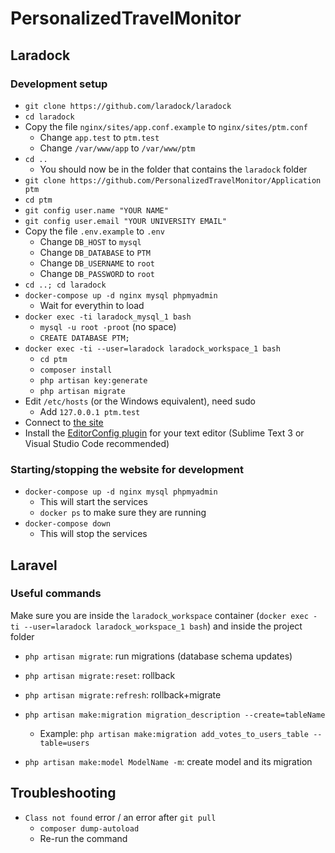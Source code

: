 # PersonalizedTravelMonitor

## Laradock

### Development setup

* `git clone https://github.com/laradock/laradock`
* `cd laradock`
* Copy the file `nginx/sites/app.conf.example` to `nginx/sites/ptm.conf`
	* Change `app.test` to `ptm.test`
	* Change `/var/www/app` to `/var/www/ptm`
* `cd ..`
	* You should now be in the folder that contains the `laradock` folder
* `git clone https://github.com/PersonalizedTravelMonitor/Application ptm`
*	`cd ptm`
* `git config user.name "YOUR NAME"`
* `git config user.email "YOUR UNIVERSITY EMAIL"`
* Copy the file `.env.example` to `.env`
	* Change `DB_HOST` to `mysql`
	* Change `DB_DATABASE` to `PTM`
	* Change `DB_USERNAME` to `root`
	* Change `DB_PASSWORD` to `root`
* `cd ..; cd laradock`
* `docker-compose up -d nginx mysql phpmyadmin`
	* Wait for everythin to load
* `docker exec -ti laradock_mysql_1 bash`
	* `mysql -u root -proot` (no space)
	* `CREATE DATABASE PTM;`
* `docker exec -ti --user=laradock laradock_workspace_1 bash`
	* `cd ptm`
	* `composer install`
	* `php artisan key:generate`
	* `php artisan migrate`
* Edit `/etc/hosts` (or the Windows equivalent), need sudo
	* Add `127.0.0.1 ptm.test`
* Connect to [the site](http://ptm.test)
* Install the [EditorConfig plugin](http://editorconfig.org/#download) for your text editor (Sublime Text 3 or Visual Studio Code recommended)

### Starting/stopping the website for development

* `docker-compose up -d nginx mysql phpmyadmin`
	* This will start the services
	* `docker ps` to make sure they are running
* `docker-compose down`
	* This will stop the services

## Laravel

### Useful commands

Make sure you are inside the `laradock_workspace` container (`docker exec -ti --user=laradock laradock_workspace_1 bash`) and inside the project folder

* `php artisan migrate`: run migrations (database schema updates)
* `php artisan migrate:reset`: rollback
* `php artisan migrate:refresh`: rollback+migrate

* `php artisan make:migration migration_description --create=tableName`
	* Example: `php artisan make:migration add_votes_to_users_table --table=users`

* `php artisan make:model ModelName -m`: create model and its migration


## Troubleshooting

* `Class not found` error / an error after `git pull`
	* `composer dump-autoload`
	* Re-run the command